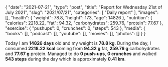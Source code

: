 {
    "date": "2021-07-21",
    "type": "post",
    "title": "Report for Wednesday 21st of July 2021",
    "slug": "2021\/07\/21",
    "categories": [
        "Daily report"
    ],
    "images": [],
    "health": {
        "weight": 78.8,
        "height": 173,
        "age": 14826
    },
    "nutrition": {
        "calories": 2218.22,
        "fat": 94.32,
        "carbohydrates": 259.76,
        "protein": 77.67
    },
    "exercise": {
        "pushups": 0,
        "crunches": 0,
        "steps": 543
    },
    "media": {
        "books": [],
        "podcast": [],
        "youtube": [],
        "movies": [],
        "photos": []
    }
}

Today I am <strong>14826 days</strong> old and my weight is <strong>78.8 kg</strong>. During the day, I consumed <strong>2218.22 kcal</strong> coming from <strong>94.32 g</strong> fat, <strong>259.76 g</strong> carbohydrates and <strong>77.67 g</strong> protein. Managed to do <strong>0 push-ups</strong>, <strong>0 crunches</strong> and walked <strong>543 steps</strong> during the day which is approximately <strong>0.41 km</strong>.